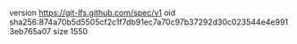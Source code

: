version https://git-lfs.github.com/spec/v1
oid sha256:874a70b5d5505cf2c1f7db91ec7a70c97b37292d30c023544e4e9913eb765a07
size 1550
